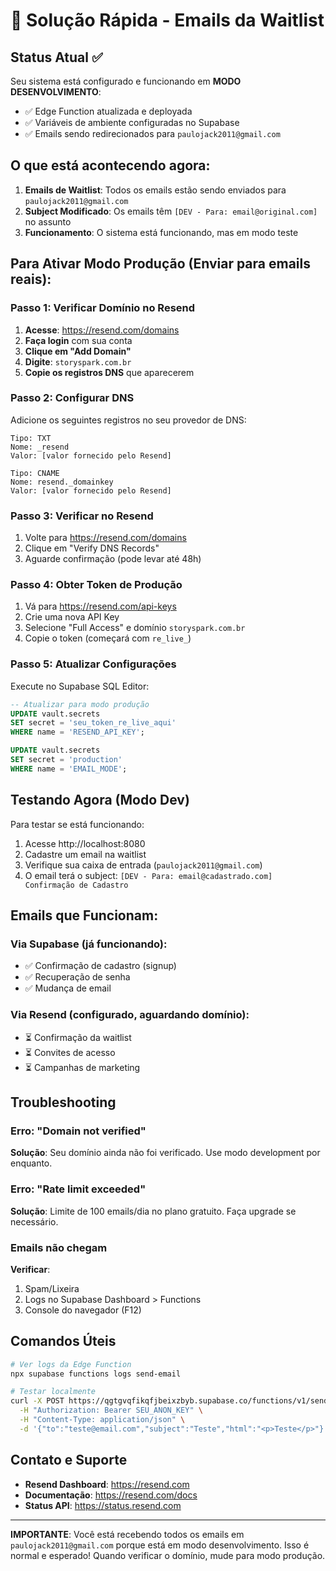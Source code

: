 # 🚀 Solução Rápida - Emails da Waitlist

## Status Atual ✅

Seu sistema está configurado e funcionando em **MODO DESENVOLVIMENTO**:
- ✅ Edge Function atualizada e deployada
- ✅ Variáveis de ambiente configuradas no Supabase
- ✅ Emails sendo redirecionados para `paulojack2011@gmail.com`

## O que está acontecendo agora:

1. **Emails de Waitlist**: Todos os emails estão sendo enviados para `paulojack2011@gmail.com`
2. **Subject Modificado**: Os emails têm `[DEV - Para: email@original.com]` no assunto
3. **Funcionamento**: O sistema está funcionando, mas em modo teste

## Para Ativar Modo Produção (Enviar para emails reais):

### Passo 1: Verificar Domínio no Resend

1. **Acesse**: https://resend.com/domains
2. **Faça login** com sua conta
3. **Clique em "Add Domain"**
4. **Digite**: `storyspark.com.br`
5. **Copie os registros DNS** que aparecerem

### Passo 2: Configurar DNS

Adicione os seguintes registros no seu provedor de DNS:

```
Tipo: TXT
Nome: _resend
Valor: [valor fornecido pelo Resend]

Tipo: CNAME
Nome: resend._domainkey
Valor: [valor fornecido pelo Resend]
```

### Passo 3: Verificar no Resend

1. Volte para https://resend.com/domains
2. Clique em "Verify DNS Records"
3. Aguarde confirmação (pode levar até 48h)

### Passo 4: Obter Token de Produção

1. Vá para https://resend.com/api-keys
2. Crie uma nova API Key
3. Selecione "Full Access" e domínio `storyspark.com.br`
4. Copie o token (começará com `re_live_`)

### Passo 5: Atualizar Configurações

Execute no Supabase SQL Editor:

```sql
-- Atualizar para modo produção
UPDATE vault.secrets 
SET secret = 'seu_token_re_live_aqui'
WHERE name = 'RESEND_API_KEY';

UPDATE vault.secrets 
SET secret = 'production'
WHERE name = 'EMAIL_MODE';
```

## Testando Agora (Modo Dev)

Para testar se está funcionando:

1. Acesse http://localhost:8080
2. Cadastre um email na waitlist
3. Verifique sua caixa de entrada (`paulojack2011@gmail.com`)
4. O email terá o subject: `[DEV - Para: email@cadastrado.com] Confirmação de Cadastro`

## Emails que Funcionam:

### Via Supabase (já funcionando):
- ✅ Confirmação de cadastro (signup)
- ✅ Recuperação de senha
- ✅ Mudança de email

### Via Resend (configurado, aguardando domínio):
- ⏳ Confirmação da waitlist
- ⏳ Convites de acesso
- ⏳ Campanhas de marketing

## Troubleshooting

### Erro: "Domain not verified"
**Solução**: Seu domínio ainda não foi verificado. Use modo development por enquanto.

### Erro: "Rate limit exceeded"
**Solução**: Limite de 100 emails/dia no plano gratuito. Faça upgrade se necessário.

### Emails não chegam
**Verificar**:
1. Spam/Lixeira
2. Logs no Supabase Dashboard > Functions
3. Console do navegador (F12)

## Comandos Úteis

```bash
# Ver logs da Edge Function
npx supabase functions logs send-email

# Testar localmente
curl -X POST https://qgtgvqfikqfjbeixzbyb.supabase.co/functions/v1/send-email \
  -H "Authorization: Bearer SEU_ANON_KEY" \
  -H "Content-Type: application/json" \
  -d '{"to":"teste@email.com","subject":"Teste","html":"<p>Teste</p>"}'
```

## Contato e Suporte

- **Resend Dashboard**: https://resend.com
- **Documentação**: https://resend.com/docs
- **Status API**: https://status.resend.com

---

**IMPORTANTE**: Você está recebendo todos os emails em `paulojack2011@gmail.com` porque está em modo desenvolvimento. Isso é normal e esperado! Quando verificar o domínio, mude para modo produção.
